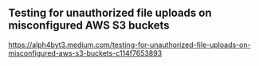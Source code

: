 ## Testing for unauthorized file uploads on misconfigured AWS S3 buckets
https://alph4byt3.medium.com/testing-for-unauthorized-file-uploads-on-misconfigured-aws-s3-buckets-c114f7653893

## 
